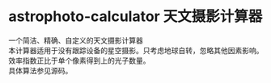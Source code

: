 # astrophoto-calculator 天文摄影计算器
一个简洁、精确、自定义的天文摄影计算器  
本计算器适用于没有跟踪设备的星空摄影。只考虑地球自转，忽略其他因素影响。效率指数正比于单个像素得到上的光子数量。  
具体算法参见源码。
